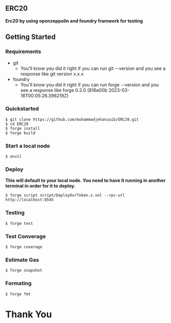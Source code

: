 ## ERC20 

**Erc20 by using openzeppelin and foundry framwork for testing**

## Getting Started
### Requirements

* git
  * You'll know you did it right if you can run git --version and you see a response like git version x.x.x
* foundry
  * You'll know you did it right if you can run forge --version and you see a response like forge 0.2.0 (816e00b 2023-03-16T00:05:26.396218Z)


### Quickstarted

```shell
$ git clone https://github.com/muhammadjehanzaib/ERC20.git
$ cd ERC20
$ forge install 
$ forge build

```

### Start a local node
 ```shell
 $ anvil
 ```

 ### Deploy
 **This will default to your local node. You need to have it running in another terminal in order for it to deploy.**
 ```shell
 $ forge script script/DeployOurToken.s.sol --rpc-url http://localhost:8545
 ```

 ### Testing 
 ```shell
 $ forge test
 ```

 ### Test Converage
 ```shell
$ forge coverage
 ```

### Estimate Gas
```shell
$ forge snapshot
```

### Formating
```shell
$ forge fmt
```

# Thank You
